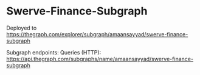 # Swerve-Finance-Subgraph

Deployed to https://thegraph.com/explorer/subgraph/amaansayyad/swerve-finance-subgraph

Subgraph endpoints:
Queries (HTTP):     https://api.thegraph.com/subgraphs/name/amaansayyad/swerve-finance-subgraph
